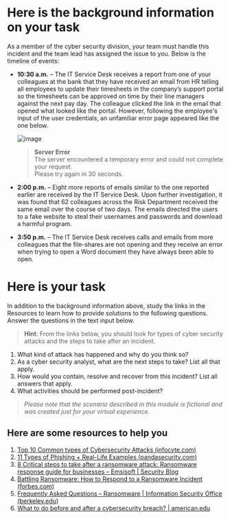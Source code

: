 # Here is the background information on your task

As a member of the cyber security division, your team must handle this incident and the team lead has assigned the issue to you. Below is the timeline of events:

- **10:30 a.m.** – The IT Service Desk receives a report from one of your colleagues at the bank that they have received an email from HR telling all employees to update their timesheets in the company’s support portal so the timesheets can be approved on time by their line managers against the next pay day. The colleague clicked the link in the email that opened what looked like the portal. However, following the employee's input of the user credentials, an unfamiliar error page appeared like the one below.

  ![image](https://github.com/user-attachments/assets/d8ef5812-b497-472b-b13f-1f1d43571b08)

  > **Server Error**  
  > The server encountered a temporary error and could not complete your request.  
  > Please try again in 30 seconds.

- **2:00 p.m.** – Eight more reports of emails similar to the one reported earlier are received by the IT Service Desk. Upon further investigation, it was found that 62 colleagues across the Risk Department received the same email over the course of two days. The emails directed the users to a fake website to steal their usernames and passwords and download a harmful program.

- **3:50 p.m.** – The IT Service Desk receives calls and emails from more colleagues that the file-shares are not opening and they receive an error when trying to open a Word document they have always been able to open.

# Here is your task

In addition to the background information above, study the links in the Resources to learn how to provide solutions to the following questions. Answer the questions in the text input below.

> **Hint**: From the links below, you should look for types of cyber security attacks and the steps to take after an incident.

1. What kind of attack has happened and why do you think so?  
2. As a cyber security analyst, what are the next steps to take? List all that apply.  
3. How would you contain, resolve and recover from this incident? List all answers that apply.  
4. What activities should be performed post-incident?

> *Please note that the scenario described in this module is fictional and was created just for your virtual experience.*


## Here are some resources to help you

1. [Top 10 Common types of Cybersecurity Attacks (infocyte.com)](https://www.infocyte.com/blog/top-10-common-cybersecurity-attacks/)
2. [11 Types of Phishing + Real-Life Examples (pandasecurity.com)](https://www.pandasecurity.com/en/mediacenter/security/phishing-types-examples/)
3. [8 Critical steps to take after a ransomware attack: Ransomware response guide for businesses – Emsisoft | Security Blog](https://blog.emsisoft.com/en/39316/the-8-critical-steps-to-take-after-a-ransomware-attack/)
4. [Battling Ransomware: How to Respond to a Ransomware Incident (forbes.com)](https://www.forbes.com/sites/forbestechcouncil/2021/05/25/battling-ransomware-how-to-respond-to-a-ransomware-incident/)
5. [Frequently Asked Questions – Ransomware | Information Security Office (berkeley.edu)](https://security.berkeley.edu/resources/best-practices-how-articles/ransomware)
6. [What to do before and after a cybersecurity breach? | american.edu](https://www.american.edu/soc/news/what-to-do-before-and-after-a-cybersecurity-breach.cfm)
